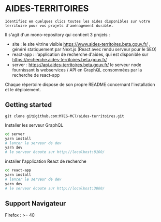 # AIDES-TERRITOIRES

`Identifiez en quelques clics toutes les aides disponibles sur votre territoire pour vos projets d'aménagement durable.`

Il s'agit d'un mono-repository qui contient 3 projets :

- site : le site vitrine visible https://www.aides-territoires.beta.gouv.fr/ , généré statiquement par Next.js (React avec rendu serveur pour le SEO)
- react-app : l'application de recherche d'aides, qui est disponible sur https://recherche.aides-territoires.beta.gouv.fr/
- server : https://api.aides-territoires.beta.gouv.fr/ le serveur node fournissant ls webservices / API en GraphQL consommées par la recherche de react-app

Chaque répertoire dispose de son propre README concernant l'installation et le déploiement.

## Getting started

```
git clone git@github.com:MTES-MCT/aides-territoires.git
```

Installer les serveur GraphQL

```sh
cd server
yarn install
# lancer le serveur de dev
yarn dev
# le serveur écoute sur http://localhost:8100/
```

installer l'application React de recherche

```sh
cd react-app
yarn install
# lancer le serveur de dev
yarn dev
# le serveur écoute sur http://localhost:3000/
```

## Support Navigateur

Firefox : >= 40
